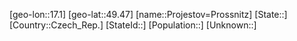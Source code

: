 ﻿---
location: [49.47,17.1]
type: City
tags:
- geo/City


SpocWebEntityId: 33532
isDeleted: false
confidential: public

---
[geo-lon::17.1]
[geo-lat::49.47]
[name::Projestov=Prossnitz]
[State::]
[Country::Czech_Rep.]
[StateId::]
[Population::]
[Unknown::]

